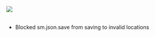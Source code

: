 ![](https://cdn.akamai.steamstatic.com/steamcommunity/public/images/clans//11471984/01459a509dc273d3bb90923b30eeb2e98eed2880.png)<br/>
<br/>
* Blocked sm.json.save from saving to invalid locations<br/><br/>
